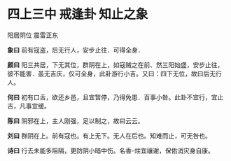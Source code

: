 # 四上三中 戒逢卦 知止之象

阳居阴位 震雷正东

**象曰** 前有寇盗，后无行人，安步止往．可得全身．

**颜曰** 阳三共居，下无其位，群阴在上，如寇贼之在前、然三阳始盛，安步止往，彼不能害．虽无吉庆，仅可全身，此卦游行小吉。又曰：四下无位，故曰后无行人。

**何曰** 初有口舌，欲还乡邑，且宜暂停，乃得免患．百事小咎。此卦不宜行，宜止吉，凡事宜缓。

**陈曰** 阴邪在上，主人刚强，足以制之，故曰云云。

**刘曰** 群阴在上。前有寇也。有上无下。无人在后也。知难而止，可无咎也。

**诗曰** 行去未能多阻隔，更防阴小暗中伤。名香-炷宜禳谢，保佑消灾身自康。
